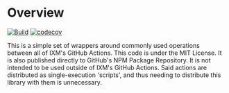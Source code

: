 # Overview

[![Build][build-badge]][build-link] [![codecov][codecov-badge]][codecov-link]

This is a simple set of wrappers around commonly used operations between all of
IXM's GitHub Actions. This code is under the MIT License. It is also
published directly to GitHub's NPM Package Repository. It is not intended to
be used outside of IXM's GitHub Actions. Said actions are distributed as
single-execution 'scripts', and thus needing to distribute this library with
them is unnecessary.

[build-badge]: https://github.com/ixm-one/toolkit/actions/workflows/build.yml/badge.svg
[build-link]: https://github.com/ixm-one/toolkit/actions/workflows/build.yml
[codecov-badge]: https://codecov.io/gh/ixm-one/toolkit/branch/main/graph/badge.svg?token=VD5LN2YXWJ
[codecov-link]: https://codecov.io/gh/ixm-one/toolkit
